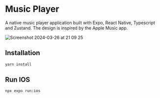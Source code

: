 # Music Player

A native music player application built with Expo, React Native, Typescript and Zustand. The design is inspired by the Apple Music app.

![Screenshot 2024-03-26 at 21 09 25](https://github.com/gionathas/music-player/assets/16454253/ef0bd58e-66a5-42f0-b287-221e0236a6e8)

## Installation

```bash
yarn install
```

## Run IOS

```bash
npx expo run:ios
```

